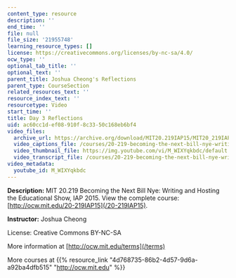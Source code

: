 ```yaml
---
content_type: resource
description: ''
end_time: ''
file: null
file_size: '21955748'
learning_resource_types: []
license: https://creativecommons.org/licenses/by-nc-sa/4.0/
ocw_type: ''
optional_tab_title: ''
optional_text: ''
parent_title: Joshua Cheong's Reflections
parent_type: CourseSection
related_resources_text: ''
resource_index_text: ''
resourcetype: Video
start_time: ''
title: Day 3 Reflections
uid: ac60cc1d-ef08-910f-8c33-50c168eb6bf4
video_files:
  archive_url: https://archive.org/download/MIT20.219IAP15/MIT20_219IAP15_JC_D03_Reflections_360p.mp4
  video_captions_file: /courses/20-219-becoming-the-next-bill-nye-writing-and-hosting-the-educational-show-january-iap-2015/95a02574bd5b55b79c15c7bb90074701_M_WIXYqkbdc.vtt
  video_thumbnail_file: https://img.youtube.com/vi/M_WIXYqkbdc/default.jpg
  video_transcript_file: /courses/20-219-becoming-the-next-bill-nye-writing-and-hosting-the-educational-show-january-iap-2015/b3e9e62bce0ce9212019e7ab43735cd6_M_WIXYqkbdc.pdf
video_metadata:
  youtube_id: M_WIXYqkbdc
---
```


**Description:** MIT 20.219 Becoming the Next Bill Nye: Writing and Hosting the Educational Show, IAP 2015. View the complete course: [http://ocw.mit.edu/20-219IAP15](/20-219IAP15).

**Instructor:** Joshua Cheong

License: Creative Commons BY-NC-SA

More information at [http://ocw.mit.edu/terms](/terms)

More courses at {{% resource_link "4d768735-86b2-4d57-9d6a-a92ba4dfb515" "http://ocw.mit.edu" %}}

